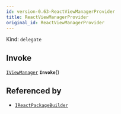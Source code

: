 ```yaml
---
id: version-0.63-ReactViewManagerProvider
title: ReactViewManagerProvider
original_id: ReactViewManagerProvider
---
```


Kind: `delegate`

## Invoke
[`IViewManager`](IViewManager) **`Invoke`**()





## Referenced by
- [`IReactPackageBuilder`](IReactPackageBuilder)
